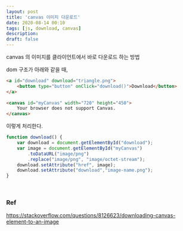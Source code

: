 ```yaml
---
layout: post
title: 'canvas 이미지 다운로드'
date: 2020-08-14 00:10
tags: [js, download, canvas]
description:
draft: false
---
```


canvas 의 이미지를 클라이언트에서 바로 다운로드 하는 방법

dom 구조가 아래와 같을 때,
```html
<a id="download" download="triangle.png">
    <button type="button" onClick="download()">Download</button>
</a>
    
<canvas id="myCanvas" width="720" height="450">
    Your browser does not support Canvas.
</canvas>
```

이렇게 처리한다.
```js
function download() {
    var download = document.getElementById("download");
    var image = document.getElementById("myCanvas")
        .toDataURL("image/png")
        .replace("image/png", "image/octet-stream");
    download.setAttribute("href", image);
    download.setAttribute("download","image-name.png");
}
```

<br>

### Ref
https://stackoverflow.com/questions/8126623/downloading-canvas-element-to-an-image
